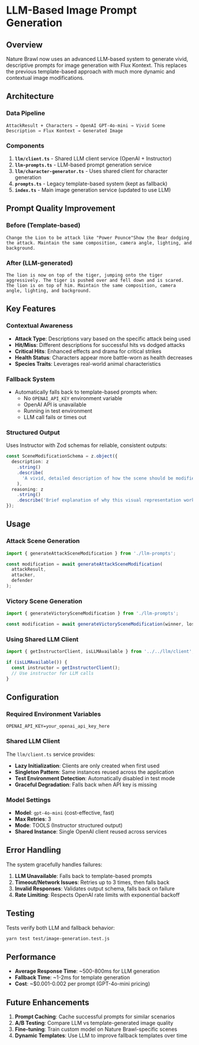 # LLM-Based Image Prompt Generation

## Overview

Nature Brawl now uses an advanced LLM-based system to generate vivid, descriptive prompts for image generation with Flux Kontext. This replaces the previous template-based approach with much more dynamic and contextual image modifications.

## Architecture

### Data Pipeline

```
AttackResult + Characters → OpenAI GPT-4o-mini → Vivid Scene Description → Flux Kontext → Generated Image
```

### Components

1. **`llm/client.ts`** - Shared LLM client service (OpenAI + Instructor)
2. **`llm-prompts.ts`** - LLM-based prompt generation service
3. **`llm/character-generator.ts`** - Uses shared client for character generation
4. **`prompts.ts`** - Legacy template-based system (kept as fallback)
5. **`index.ts`** - Main image generation service (updated to use LLM)

## Prompt Quality Improvement

### Before (Template-based)

```
Change the Lion to be attack like "Power Pounce"Show the Bear dodging the attack. Maintain the same composition, camera angle, lighting, and background.
```

### After (LLM-generated)

```
The lion is now on top of the tiger, jumping onto the tiger aggressively. The tiger is pushed over and fell down and is scared. The lion is on top of him. Maintain the same composition, camera angle, lighting, and background.
```

## Key Features

### Contextual Awareness

- **Attack Type**: Descriptions vary based on the specific attack being used
- **Hit/Miss**: Different descriptions for successful hits vs dodged attacks
- **Critical Hits**: Enhanced effects and drama for critical strikes
- **Health Status**: Characters appear more battle-worn as health decreases
- **Species Traits**: Leverages real-world animal characteristics

### Fallback System

- Automatically falls back to template-based prompts when:
  - No `OPENAI_API_KEY` environment variable
  - OpenAI API is unavailable
  - Running in test environment
  - LLM call fails or times out

### Structured Output

Uses Instructor with Zod schemas for reliable, consistent outputs:

```typescript
const SceneModificationSchema = z.object({
  description: z
    .string()
    .describe(
      'A vivid, detailed description of how the scene should be modified'
    ),
  reasoning: z
    .string()
    .describe('Brief explanation of why this visual representation works well'),
});
```

## Usage

### Attack Scene Generation

```typescript
import { generateAttackSceneModification } from './llm-prompts';

const modification = await generateAttackSceneModification(
  attackResult,
  attacker,
  defender
);
```

### Victory Scene Generation

```typescript
import { generateVictorySceneModification } from './llm-prompts';

const modification = await generateVictorySceneModification(winner, loser);
```

### Using Shared LLM Client

```typescript
import { getInstructorClient, isLLMAvailable } from '../../llm/client';

if (isLLMAvailable()) {
  const instructor = getInstructorClient();
  // Use instructor for LLM calls
}
```

## Configuration

### Required Environment Variables

```env
OPENAI_API_KEY=your_openai_api_key_here
```

### Shared LLM Client

The `llm/client.ts` service provides:

- **Lazy Initialization**: Clients are only created when first used
- **Singleton Pattern**: Same instances reused across the application
- **Test Environment Detection**: Automatically disabled in test mode
- **Graceful Degradation**: Falls back when API key is missing

### Model Settings

- **Model**: `gpt-4o-mini` (cost-effective, fast)
- **Max Retries**: 3
- **Mode**: TOOLS (Instructor structured output)
- **Shared Instance**: Single OpenAI client reused across services

## Error Handling

The system gracefully handles failures:

1. **LLM Unavailable**: Falls back to template-based prompts
2. **Timeout/Network Issues**: Retries up to 3 times, then falls back
3. **Invalid Responses**: Validates output schema, falls back on failure
4. **Rate Limiting**: Respects OpenAI rate limits with exponential backoff

## Testing

Tests verify both LLM and fallback behavior:

```bash
yarn test test/image-generation.test.js
```

## Performance

- **Average Response Time**: ~500-800ms for LLM generation
- **Fallback Time**: ~1-2ms for template generation
- **Cost**: ~$0.001-0.002 per prompt (GPT-4o-mini pricing)

## Future Enhancements

1. **Prompt Caching**: Cache successful prompts for similar scenarios
2. **A/B Testing**: Compare LLM vs template-generated image quality
3. **Fine-tuning**: Train custom model on Nature Brawl-specific scenes
4. **Dynamic Templates**: Use LLM to improve fallback templates over time
